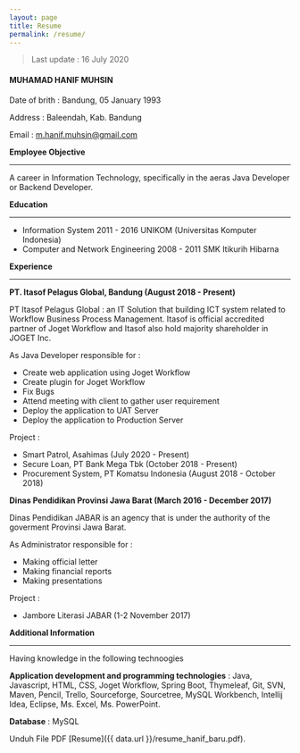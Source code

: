 ```yaml
---
layout: page
title: Resume
permalink: /resume/
---
```


>Last update : 16 July 2020

#### MUHAMAD HANIF MUHSIN

Date of brith : Bandung, 05 January 1993

Address		  : Baleendah, Kab. Bandung

Email : <m.hanif.muhsin@gmail.com>


**Employee Objective**

---

A career in Information Technology, specifically in the aeras Java Developer or Backend Developer.



**Education**

---

- Information System 2011 - 2016 UNIKOM (Universitas Komputer Indonesia)
- Computer and Network Engineering 2008 - 2011 SMK Itikurih Hibarna

**Experience**

---

**PT. Itasof Pelagus Global, Bandung (August 2018 - Present)**

PT Itasof Pelagus Global : an IT Solution that building ICT system related to Workflow Business Process Management. Itasof is official accredited partner of Joget Workflow and Itasof also hold majority shareholder in JOGET Inc.

As Java Developer responsible for :

- Create web application using Joget Workflow
- Create plugin for Joget Workflow
- Fix Bugs
- Attend meeting with client to gather user requirement
- Deploy the application to UAT Server
- Deploy the application to Production Server

Project :

- Smart Patrol, Asahimas (July 2020 - Present)
- Secure Loan, PT Bank Mega Tbk (October 2018 - Present)
- Procurement System, PT Komatsu Indonesia (August 2018 - October 2018)

**Dinas Pendidikan Provinsi Jawa Barat (March 2016 - December 2017)**

Dinas Pendidikan JABAR is an agency that is under the authority of the goverment Provinsi Jawa Barat.

As Administrator responsible for :

- Making official letter
- Making financial reports
- Making presentations

Project :

- Jambore Literasi JABAR (1-2 November 2017)

**Additional Information**

---

Having knowledge in the following technoogies

**Application development and programming technologies** : Java, Javascript, HTML, CSS, Joget Workflow, Spring Boot, Thymeleaf, Git, SVN, Maven, Pencil, Trello, Sourceforge, Sourcetree, MySQL Workbench, Intellij Idea, Eclipse, Ms. Excel, Ms. PowerPoint.

**Database** : MySQL

Unduh File PDF [Resume]({{ data.url }}/resume_hanif_baru.pdf).


































